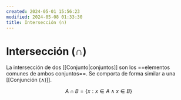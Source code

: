 ```yaml
---
created: 2024-05-01 15:56:23
modified: 2024-05-08 01:33:30
title: Intersección (∩)
---
```


# Intersección (∩)

La intersección de dos [[Conjunto|conjuntos]] son los ==elementos comunes de ambos conjuntos==. Se comporta de forma similar a una [[Conjunción (∧)]].

$$
A \cap B = \{x: x \in A \land x \in B\}
$$

